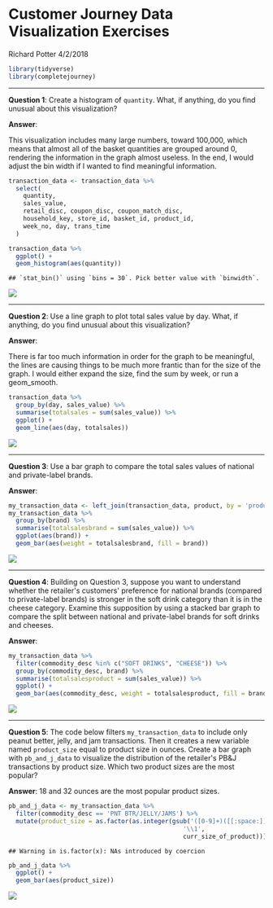 Customer Journey Data Visualization Exercises
================
Richard Potter
4/2/2018

``` r
library(tidyverse)
library(completejourney)
```

------------------------------------------------------------------------

**Question 1**: Create a histogram of `quantity`. What, if anything, do you find unusual about this visualization?

**Answer**:

This visualization includes many large numbers, toward 100,000, which means that almost all of the basket quantities are grouped around 0, rendering the information in the graph almost useless. In the end, I would adjust the bin width if I wanted to find meaningful information.

``` r
transaction_data <- transaction_data %>%
  select(
    quantity,
    sales_value,
    retail_disc, coupon_disc, coupon_match_disc,
    household_key, store_id, basket_id, product_id,
    week_no, day, trans_time
  )

transaction_data %>% 
  ggplot() +
  geom_histogram(aes(quantity))
```

    ## `stat_bin()` using `bins = 30`. Pick better value with `binwidth`.

![](02-cj-data-visualization-exercises-potter-richard_files/figure-markdown_github/Q1-1.png)

------------------------------------------------------------------------

**Question 2**: Use a line graph to plot total sales value by day. What, if anything, do you find unusual about this visualization?

**Answer**:

There is far too much information in order for the graph to be meaningful, the lines are causing things to be much more frantic than for the size of the graph. I would either expand the size, find the sum by week, or run a geom\_smooth.

``` r
transaction_data %>% 
  group_by(day, sales_value) %>% 
  summarise(totalsales = sum(sales_value)) %>% 
  ggplot() +
  geom_line(aes(day, totalsales))
```

![](02-cj-data-visualization-exercises-potter-richard_files/figure-markdown_github/Q2-1.png)

------------------------------------------------------------------------

**Question 3**: Use a bar graph to compare the total sales values of national and private-label brands.

**Answer**:

``` r
my_transaction_data <- left_join(transaction_data, product, by = 'product_id')
my_transaction_data %>% 
  group_by(brand) %>%
  summarise(totalsalesbrand = sum(sales_value)) %>% 
  ggplot(aes(brand)) +
  geom_bar(aes(weight = totalsalesbrand, fill = brand))
```

![](02-cj-data-visualization-exercises-potter-richard_files/figure-markdown_github/Q3-1.png)

------------------------------------------------------------------------

**Question 4**: Building on Question 3, suppose you want to understand whether the retailer's customers' preference for national brands (compared to private-label brands) is stronger in the soft drink category than it is in the cheese category. Examine this supposition by using a stacked bar graph to compare the split between national and private-label brands for soft drinks and cheeses.

**Answer**:

``` r
my_transaction_data %>% 
  filter(commodity_desc %in% c("SOFT DRINKS", "CHEESE")) %>% 
  group_by(commodity_desc, brand) %>% 
  summarise(totalsalesproduct = sum(sales_value)) %>% 
  ggplot() + 
  geom_bar(aes(commodity_desc, weight = totalsalesproduct, fill = brand), position = 'fill')
```

![](02-cj-data-visualization-exercises-potter-richard_files/figure-markdown_github/Q4-1.png)

------------------------------------------------------------------------

**Question 5**: The code below filters `my_transaction_data` to include only peanut better, jelly, and jam transactions. Then it creates a new variable named `product_size` equal to product size in ounces. Create a bar graph with `pb_and_j_data` to visualize the distribution of the retailer's PB&J transactions by product size. Which two product sizes are the most popular?

**Answer**: 18 and 32 ounces are the most popular product sizes.

``` r
pb_and_j_data <- my_transaction_data %>%
  filter(commodity_desc == 'PNT BTR/JELLY/JAMS') %>%
  mutate(product_size = as.factor(as.integer(gsub('([0-9]+)([[:space:]]*OZ)',
                                                '\\1', 
                                                curr_size_of_product)))) 
```

    ## Warning in is.factor(x): NAs introduced by coercion

``` r
pb_and_j_data %>% 
  ggplot() + 
  geom_bar(aes(product_size))
```

![](02-cj-data-visualization-exercises-potter-richard_files/figure-markdown_github/Q5-1.png)

